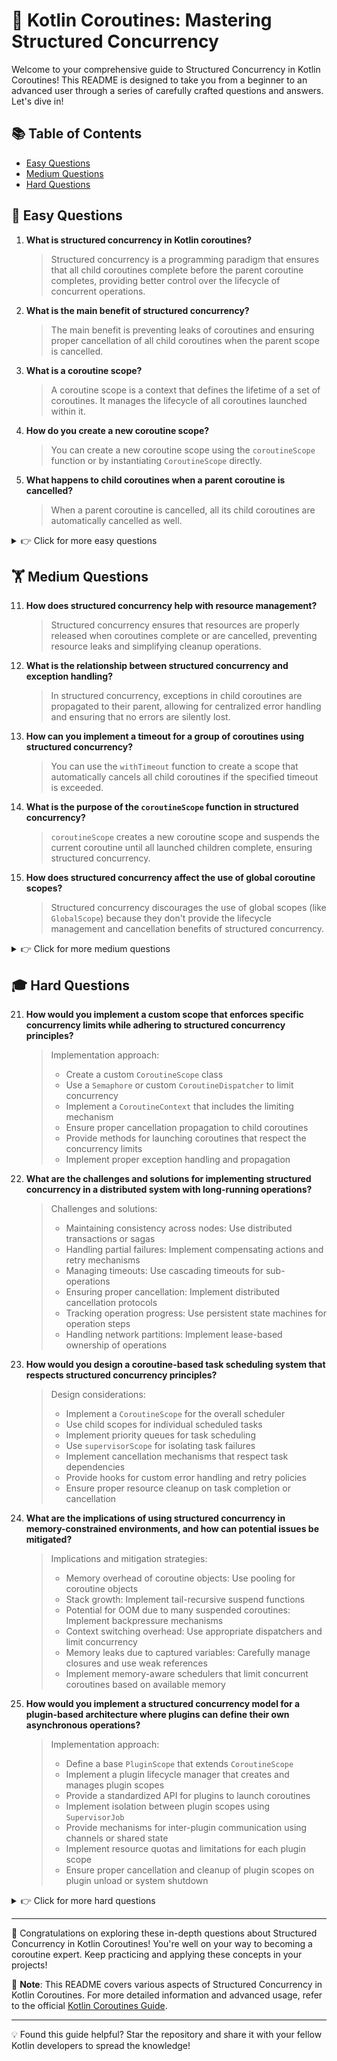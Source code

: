 # 🚀 Kotlin Coroutines: Mastering Structured Concurrency

Welcome to your comprehensive guide to Structured Concurrency in Kotlin Coroutines! This README is designed to take you from a beginner to an advanced user through a series of carefully crafted questions and answers. Let's dive in!

## 📚 Table of Contents

- [Easy Questions](#-easy-questions)
- [Medium Questions](#-medium-questions)
- [Hard Questions](#-hard-questions)

## 🌱 Easy Questions

1. **What is structured concurrency in Kotlin coroutines?**
   > Structured concurrency is a programming paradigm that ensures that all child coroutines complete before the parent coroutine completes, providing better control over the lifecycle of concurrent operations.

2. **What is the main benefit of structured concurrency?**
   > The main benefit is preventing leaks of coroutines and ensuring proper cancellation of all child coroutines when the parent scope is cancelled.

3. **What is a coroutine scope?**
   > A coroutine scope is a context that defines the lifetime of a set of coroutines. It manages the lifecycle of all coroutines launched within it.

4. **How do you create a new coroutine scope?**
   > You can create a new coroutine scope using the `coroutineScope` function or by instantiating `CoroutineScope` directly.

5. **What happens to child coroutines when a parent coroutine is cancelled?**
   > When a parent coroutine is cancelled, all its child coroutines are automatically cancelled as well.

<details>
<summary>👉 Click for more easy questions</summary>

6. **What is the purpose of the `launch` coroutine builder?**
   > `launch` is used to start a new coroutine without blocking the current thread and returns a `Job` representing the coroutine.

7. **How does `async` differ from `launch` in terms of structured concurrency?**
   > While both `async` and `launch` create child coroutines, `async` returns a `Deferred` that can be used to retrieve the result of the coroutine.

8. **What is a Job in the context of structured concurrency?**
   > A Job is a cancellable entity with a lifecycle that represents the state of a coroutine and its children.

9. **How does `supervisorScope` relate to structured concurrency?**
   > `supervisorScope` creates a scope where failures of children don't affect the parent or siblings, allowing for more flexible error handling within structured concurrency.

10. **What is the difference between `coroutineScope` and `CoroutineScope`?**
    > `coroutineScope` is a suspending function that creates a new scope and waits for all children to complete, while `CoroutineScope` is an interface for creating custom scopes.

</details>

## 🏋️ Medium Questions

11. **How does structured concurrency help with resource management?**
    > Structured concurrency ensures that resources are properly released when coroutines complete or are cancelled, preventing resource leaks and simplifying cleanup operations.

12. **What is the relationship between structured concurrency and exception handling?**
    > In structured concurrency, exceptions in child coroutines are propagated to their parent, allowing for centralized error handling and ensuring that no errors are silently lost.

13. **How can you implement a timeout for a group of coroutines using structured concurrency?**
    > You can use the `withTimeout` function to create a scope that automatically cancels all child coroutines if the specified timeout is exceeded.

14. **What is the purpose of the `coroutineScope` function in structured concurrency?**
    > `coroutineScope` creates a new coroutine scope and suspends the current coroutine until all launched children complete, ensuring structured concurrency.

15. **How does structured concurrency affect the use of global coroutine scopes?**
    > Structured concurrency discourages the use of global scopes (like `GlobalScope`) because they don't provide the lifecycle management and cancellation benefits of structured concurrency.

<details>
<summary>👉 Click for more medium questions</summary>

16. **What is the difference between `runBlocking` and `coroutineScope` in terms of structured concurrency?**
    > `runBlocking` blocks the current thread and creates a coroutine scope, while `coroutineScope` suspends the current coroutine without blocking the thread. Both ensure all child coroutines complete before returning.

17. **How can you use structured concurrency to implement a cancellable asynchronous operation?**
    > You can launch the operation in a new coroutine scope, which allows you to cancel the entire operation and its child coroutines by cancelling the parent scope.

18. **What is the role of `Job` hierarchy in structured concurrency?**
    > The `Job` hierarchy represents the parent-child relationships between coroutines, facilitating structured cancellation and completion of coroutines.

19. **How does structured concurrency help with avoiding race conditions?**
    > By providing clear scopes and lifecycles for concurrent operations, structured concurrency makes it easier to reason about and control the execution order and shared state access of coroutines.

20. **What are the benefits of using `supervisorScope` in structured concurrency?**
    > `supervisorScope` allows child coroutines to fail independently without affecting siblings or the parent, providing more flexibility in error handling while still maintaining the benefits of structured concurrency.

</details>

## 🎓 Hard Questions

21. **How would you implement a custom scope that enforces specific concurrency limits while adhering to structured concurrency principles?**
    > Implementation approach:
    > - Create a custom `CoroutineScope` class
    > - Use a `Semaphore` or custom `CoroutineDispatcher` to limit concurrency
    > - Implement a `CoroutineContext` that includes the limiting mechanism
    > - Ensure proper cancellation propagation to child coroutines
    > - Provide methods for launching coroutines that respect the concurrency limits
    > - Implement proper exception handling and propagation

22. **What are the challenges and solutions for implementing structured concurrency in a distributed system with long-running operations?**
    > Challenges and solutions:
    > - Maintaining consistency across nodes: Use distributed transactions or sagas
    > - Handling partial failures: Implement compensating actions and retry mechanisms
    > - Managing timeouts: Use cascading timeouts for sub-operations
    > - Ensuring proper cancellation: Implement distributed cancellation protocols
    > - Tracking operation progress: Use persistent state machines for operation steps
    > - Handling network partitions: Implement lease-based ownership of operations

23. **How would you design a coroutine-based task scheduling system that respects structured concurrency principles?**
    > Design considerations:
    > - Implement a `CoroutineScope` for the overall scheduler
    > - Use child scopes for individual scheduled tasks
    > - Implement priority queues for task scheduling
    > - Use `supervisorScope` for isolating task failures
    > - Implement cancellation mechanisms that respect task dependencies
    > - Provide hooks for custom error handling and retry policies
    > - Ensure proper resource cleanup on task completion or cancellation

24. **What are the implications of using structured concurrency in memory-constrained environments, and how can potential issues be mitigated?**
    > Implications and mitigation strategies:
    > - Memory overhead of coroutine objects: Use pooling for coroutine objects
    > - Stack growth: Implement tail-recursive suspend functions
    > - Potential for OOM due to many suspended coroutines: Implement backpressure mechanisms
    > - Context switching overhead: Use appropriate dispatchers and limit concurrency
    > - Memory leaks due to captured variables: Carefully manage closures and use weak references
    > - Implement memory-aware schedulers that limit concurrent coroutines based on available memory

25. **How would you implement a structured concurrency model for a plugin-based architecture where plugins can define their own asynchronous operations?**
    > Implementation approach:
    > - Define a base `PluginScope` that extends `CoroutineScope`
    > - Implement a plugin lifecycle manager that creates and manages plugin scopes
    > - Provide a standardized API for plugins to launch coroutines
    > - Implement isolation between plugin scopes using `SupervisorJob`
    > - Provide mechanisms for inter-plugin communication using channels or shared state
    > - Implement resource quotas and limitations for each plugin scope
    > - Ensure proper cancellation and cleanup of plugin scopes on plugin unload or system shutdown

<details>
<summary>👉 Click for more hard questions</summary>

26. **How can you implement a custom coroutine context element that enforces structured concurrency rules across different threads or even processes?**
    > Implementation approach:
    > - Create a custom `CoroutineContext.Element` that tracks cross-thread or cross-process relationships
    > - Implement a distributed protocol for propagating cancellation and completion signals
    > - Use atomic operations or distributed locks for managing shared state
    > - Implement a custom `CoroutineDispatcher` that respects the cross-boundary relationships
    > - Provide APIs for creating and managing cross-boundary scopes
    > - Implement proper error handling and recovery mechanisms for network or IPC failures

27. **What are the best practices for implementing structured concurrency in a large-scale, multi-module application with complex dependency graphs?**
    > Best practices:
    > - Define clear scope hierarchies that match the application's architecture
    > - Use dependency injection to provide scopes to different modules
    > - Implement custom scope types for different application layers (e.g., `ViewModelScope`, `ServiceScope`)
    > - Use `flowOn` and `withContext` to manage context switches between modules
    > - Implement proper cancellation propagation across module boundaries
    > - Provide utilities for common concurrency patterns that respect structured concurrency
    > - Implement monitoring and debugging tools for visualizing scope hierarchies and coroutine relationships

28. **How would you design a system that combines structured concurrency with other concurrency models (e.g., actors, CSP) in a cohesive manner?**
    > Design considerations:
    > - Implement wrapper scopes that adapt other concurrency models to structured concurrency principles
    > - Use channels for communication between different concurrency models
    > - Implement proper lifecycle management for actors or processes within coroutine scopes
    > - Provide adapters for converting between coroutine-based and callback-based APIs
    > - Implement custom dispatchers that can handle different concurrency models
    > - Ensure proper cancellation propagation across different concurrency models
    > - Provide unified error handling and monitoring mechanisms

29. **What are the challenges in implementing structured concurrency for infinite streams of data, and how can they be addressed?**
    > Challenges and solutions:
    > - Unbounded memory growth: Implement windowing or sampling techniques
    > - Cancellation of long-running operations: Use cooperative cancellation with periodic cancellation checks
    > - Backpressure handling: Implement flow control mechanisms using channels or reactive streams
    > - Resource management: Use resourceScope or similar constructs for automatic resource cleanup
    > - Handling "hot" streams: Implement proper hot stream management with multiple consumers
    > - Ensuring timely processing: Use timeouts and adaptive batch processing

30. **How would you implement a debugger or profiler specifically designed for applications using structured concurrency?**
    > Implementation considerations:
    > - Instrument coroutine builders and scopes to track relationships and lifecycles
    > - Implement a visual representation of the coroutine hierarchy and scope relationships
    > - Provide mechanisms for inspecting the state of individual coroutines and their contexts
    > - Implement time travel debugging for coroutine executions
    > - Provide analytics for identifying common issues like scope leaks or excessive nesting
    > - Implement coroutine-aware breakpoints and stepping mechanisms
    > - Provide tools for simulating different execution scenarios (e.g., delays, cancellations)
    > - Implement memory and CPU profiling specific to coroutine usage patterns

</details>

---

🎉 Congratulations on exploring these in-depth questions about Structured Concurrency in Kotlin Coroutines! You're well on your way to becoming a coroutine expert. Keep practicing and applying these concepts in your projects!

📌 **Note**: This README covers various aspects of Structured Concurrency in Kotlin Coroutines. For more detailed information and advanced usage, refer to the official [Kotlin Coroutines Guide](https://kotlinlang.org/docs/coroutines-guide.html).

---

💡 Found this guide helpful? Star the repository and share it with your fellow Kotlin developers to spread the knowledge!

